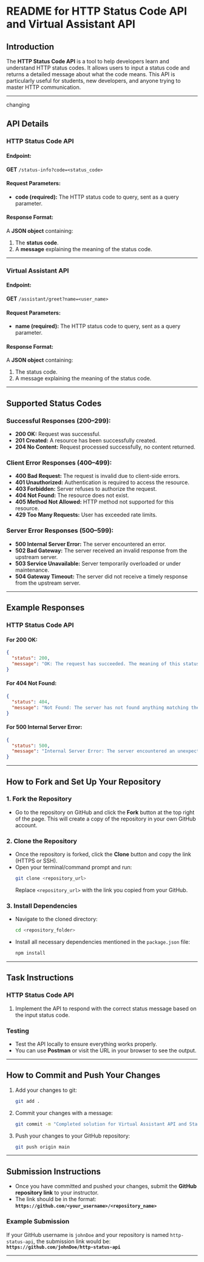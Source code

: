 # **README for HTTP Status Code API and Virtual Assistant API**

## **Introduction**

The **HTTP Status Code API** is a tool to help developers learn and understand HTTP status codes. It allows users to input a status code and returns a detailed message about what the code means. This API is particularly useful for students, new developers, and anyone trying to master HTTP communication.

---
changing 
## **API Details**

### **HTTP Status Code API**

#### **Endpoint:**
**GET** `/status-info?code=<status_code>`

#### **Request Parameters:**
- **code (required):** The HTTP status code to query, sent as a query parameter.

#### **Response Format:**
A **JSON object** containing:
1. The **status code**.
2. A **message** explaining the meaning of the status code.

---

### **Virtual Assistant API**

#### **Endpoint:**
**GET** `/assistant/greet?name=<user_name>`

#### **Request Parameters:**
- **name (required):** The HTTP status code to query, sent as a query parameter.

#### **Response Format:**
A **JSON object** containing:
1. The status code.
2. A message explaining the meaning of the status code.

---

## **Supported Status Codes**

### **Successful Responses (200–299):**
- **200 OK:** Request was successful.
- **201 Created:** A resource has been successfully created.
- **204 No Content:** Request processed successfully, no content returned.

### **Client Error Responses (400–499):**
- **400 Bad Request:** The request is invalid due to client-side errors.
- **401 Unauthorized:** Authentication is required to access the resource.
- **403 Forbidden:** Server refuses to authorize the request.
- **404 Not Found:** The resource does not exist.
- **405 Method Not Allowed:** HTTP method not supported for this resource.
- **429 Too Many Requests:** User has exceeded rate limits.

### **Server Error Responses (500–599):**
- **500 Internal Server Error:** The server encountered an error.
- **502 Bad Gateway:** The server received an invalid response from the upstream server.
- **503 Service Unavailable:** Server temporarily overloaded or under maintenance.
- **504 Gateway Timeout:** The server did not receive a timely response from the upstream server.

---

## **Example Responses**

### **HTTP Status Code API**
#### **For 200 OK:**
```json
{
  "status": 200,
  "message": "OK: The request has succeeded. The meaning of this status depends on the HTTP method used."
}
```

#### **For 404 Not Found:**
```json
{
  "status": 404,
  "message": "Not Found: The server has not found anything matching the request URI. This is often caused by a missing page or resource."
}
```

#### **For 500 Internal Server Error:**
```json
{
  "status": 500,
  "message": "Internal Server Error: The server encountered an unexpected condition that prevented it from fulfilling the request."
}
```


---

## **How to Fork and Set Up Your Repository**

### **1. Fork the Repository**
- Go to the repository on GitHub and click the **Fork** button at the top right of the page. This will create a copy of the repository in your own GitHub account.

### **2. Clone the Repository**
- Once the repository is forked, click the **Clone** button and copy the link (HTTPS or SSH).
- Open your terminal/command prompt and run:
  ```bash
  git clone <repository_url>
  ```
  Replace `<repository_url>` with the link you copied from your GitHub.

### **3. Install Dependencies**
- Navigate to the cloned directory:
  ```bash
  cd <repository_folder>
  ```
- Install all necessary dependencies mentioned in the `package.json` file:
  ```bash
  npm install
  ```

---

## **Task Instructions**


### **HTTP Status Code API**
1. Implement the API to respond with the correct status message based on the input status code.

### **Testing**
- Test the API locally to ensure everything works properly.
- You can use **Postman** or visit the URL in your browser to see the output.

---

## **How to Commit and Push Your Changes**

1. Add your changes to git:
   ```bash
   git add .
   ```
2. Commit your changes with a message:
   ```bash
   git commit -m "Completed solution for Virtual Assistant API and Status Code API"
   ```
3. Push your changes to your GitHub repository:
   ```bash
   git push origin main
   ```

---

## **Submission Instructions**

- Once you have committed and pushed your changes, submit the **GitHub repository link** to your instructor.
- The link should be in the format:  
  **`https://github.com/<your_username>/<repository_name>`**

### **Example Submission**
If your GitHub username is `johnDoe` and your repository is named `http-status-api`, the submission link would be:  
**`https://github.com/johnDoe/http-status-api`**

---
